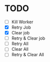 # TODO

- [ ] Kill Worker
- [x] Retry Job
- [x] Clear job
- [ ] Retry & Clear job
- [ ] Retry All
- [ ] Clear All
- [ ] Retry & Clear All
